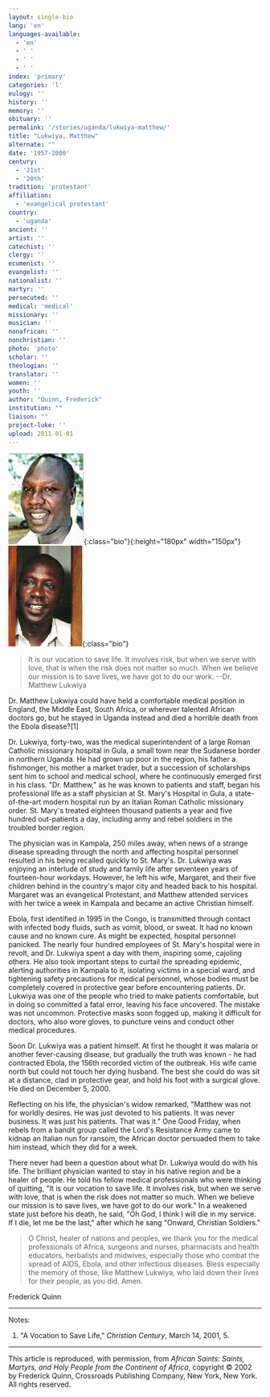 ```yaml
---
layout: single-bio
lang: 'en'
languages-available:
  - 'en'
  - ' '
  - ' '
  - ' '
index: 'primary'
categories: 'l'
eulogy: ''
history: ''
memory: ''
obituary: ''
permalink: '/stories/uganda/lukwiya-matthew/'
title: "Lukwiya, Matthew"
alternate: ""
date: '1957-2000'
century:
  - '21st'
  - '20th'
tradition: 'protestant'
affiliation:
  - 'evangelical protestant'
country:
  - 'uganda'
ancient: ''
artist: ''
catechist: ''
clergy: ''
ecumenist: ''
evangelist: ''
nationalist: ''
martyr: ''
persecuted: ''
medical: 'medical'
missionary: ''
musician: ''
nonafrican: ''
nonchristian: ''
photo: 'photo'
scholar: ''
theologian: ''
translator: ''
women: ''
youth: ''
author: "Quinn, Frederick"
institution: ""
liaison: ""
project-luke: ''
upload: 2011-01-01
---
```


![Matthew Lukwiya](/images/bio-pics/uganda/lukwiya-matthew/matthew-lukwiya.jpg){:class="bio"}{:height="180px" width="150px"}![Matthew Lukwiya](/images/bio-pics/uganda/lukwiya-matthew/lukwiya_med.gif){:class="bio"}
> It is our vocation to save life. It involves risk, but when we serve with love, that is when the risk does not matter so much. When we believe our mission is to save lives, we have got to do our work.
> --Dr. Matthew Lukwiya

Dr. Matthew Lukwiya could have held a comfortable medical position in England, the Middle East, South Africa, or wherever talented African doctors go, but he stayed in Uganda instead and died a horrible death from the Ebola disease?[1]

Dr. Lukwiya, forty-two, was the medical superintendent of a large Roman Catholic missionary hospital in Gula, a small town near the Sudanese border in northern Uganda. He had grown up poor in the region, his father a fishmonger, his mother a market trader, but a succession of scholarships sent him to school and medical school, where he continuously emerged first in his class. "Dr. Matthew," as he was known to patients and staff, began his professional life as a staff physician at St. Mary's Hospital in Gula, a state-of-the-art modern hospital run by an Italian Roman Catholic missionary order. St. Mary's treated eighteen thousand patients a year and five hundred out-patients a day, including army and rebel soldiers in the troubled border region.

The physician was in Kampala, 250 miles away, when news of a strange disease spreading through the north and affecting hospital personnel resulted in his being recalled quickly to St. Mary's. Dr. Lukwiya was enjoying an interlude of study and family life after seventeen years of fourteen-hour workdays. However, he left his wife, Margaret, and their five children behind in the country's major city and headed back to his hospital. Margaret was an evangelical Protestant, and Matthew attended services with her twice a week in Kampala and became an active Christian himself.

Ebola, first identified in 1995 in the Congo, is transmitted through contact with infected body fluids, such as vomit, blood, or sweat. It had no known cause and no known cure. As might be expected, hospital personnel panicked. The nearly four hundred employees of St. Mary's hospital were in revolt, and Dr. Lukwiya spent a day with them, inspiring some, cajoling others. He also took important steps to curtail the spreading epidemic, alerting authorities in Kampala to it, isolating victims in a special ward, and tightening safety precautions for medical personnel, whose bodies must be completely covered in protective gear before encountering patients. Dr. Lukwiya was one of the people who tried to make patients comfortable, but in doing so committed a fatal error, leaving his face uncovered. The mistake was not uncommon. Protective masks soon fogged up, making it difficult for doctors, who also wore gloves, to puncture veins and conduct other medical procedures.

Soon Dr. Lukwiya was a patient himself. At first he thought it was malaria or another fever-causing disease, but gradually the truth was known -  he had contracted Ebola, the 156th recorded victim of the outbreak. His wife came north but could not touch her dying husband. The best she could do was sit at a distance, clad in protective gear, and hold his foot with a surgical glove. He died on December 5, 2000.

Reflecting on his life, the physician's widow remarked, "Matthew was not for worldly desires. He was just devoted to his patients. It was never business. It was just his patients. That was it." One Good Friday, when rebels from a bandit group called the Lord's Resistance Army came to kidnap an Italian nun for ransom, the African doctor persuaded them to take him instead, which they did for a week.

There never had been a question about what Dr. Lukwiya would do with his life. The brilliant physician wanted to stay in his native region and be a healer of people. He told his fellow medical professionals who were thinking of quitting, "It is our vocation to save life. It involves risk, but when we serve with love, that is when the risk does not matter so much. When we believe our mission is to save lives, we have got to do our work." In a weakened state just before his death, he said, "Oh God, I think I will die in my service. If I die, let me be the last," after which he sang "Onward, Christian Soldiers."

> O Christ, healer of nations and peoples, we thank you for the medical professionals of Africa, surgeons and nurses, pharmacists and health educators, herbalists and midwives, especially those who combat the spread of AIDS, Ebola, and other infectious diseases. Bless especially the memory of those, like Matthew Lukwiya, who laid down their lives for their people, as you did. Amen.

Frederick Quinn

---

Notes:

1. "A Vocation to Save Life," *Christian Century*, March 14, 2001, 5.

---

This article is reproduced, with permission, from *African Saints: Saints, Martyrs, and Holy People from the Continent of Africa*, copyright &copy; 2002 by Frederick Quinn, Crossroads Publishing Company, New York, New York.  All rights reserved.
